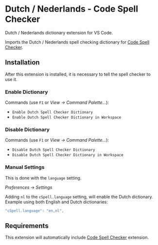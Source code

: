 # Dutch / Nederlands - Code Spell Checker

Dutch / Nederlands dictionary extension for VS Code.

Imports the Dutch / Nederlands spell checking dictionary for [Code Spell Checker](https://marketplace.visualstudio.com/items?itemName=streetsidesoftware.code-spell-checker).



## Installation

After this extension is installed, it is necessary to tell the spell checker to use it.

### Enable Dictionary

Commands (use `F1` or *View -> Command Palette...*):
- `Enable Dutch Spell Checker Dictionary`
- `Enable Dutch Spell Checker Dictionary in Workspace`


### Disable Dictionary

Commands (use `F1` or *View -> Command Palette...*):
- `Disable Dutch Spell Checker Dictionary`
- `Disable Dutch Spell Checker Dictionary in Workspace`

### Manual Settings

This is done with the `language` setting.

*Preferences* -> *Settings*

Adding `nl` to the `cSpell.language` setting, will enable the Dutch dictionary.
Example using both English and Dutch dictionaries:
```javascript
"cSpell.language": "en,nl",
```



## Requirements
This extension will automatically include [Code Spell Checker](https://marketplace.visualstudio.com/items?itemName=streetsidesoftware.code-spell-checker) extension.
